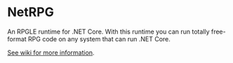 # NetRPG

An RPGLE runtime for .NET Core. With this runtime you can run totally free-format RPG code on any system that can run .NET Core.

[See wiki for more information](https://github.com/WorksOfBarry/NetRPG/wiki).
